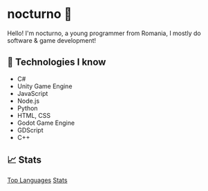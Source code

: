 # nocturno 👋
Hello! I'm nocturno, a young programmer from Romania, I mostly do software & game development!

## 📀 Technologies I know 
* C#
* Unity Game Engine
* JavaScript
* Node.js
* Python
* HTML, CSS
* Godot Game Engine
* GDScript
* C++

## 📈 Stats
[Top Languages](https://github-readme-stats.vercel.app/api/top-langs/?username=nocturnodev&layout=compact&layout=onedark)
[Stats](https://github-readme-stats.vercel.app/api?username=nocturnodev&show_icons=true&theme=onedark)

